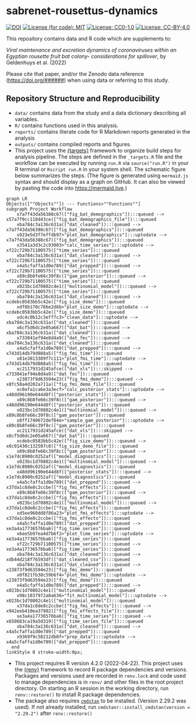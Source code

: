 
<!-- README.md is generated from README.Rmd. Please edit that file -->

# sabrenet-rousettus-dynamics

[![DOI](https://zenodo.org/badge/DOI/10.5281/zenodo.6637927)](https://doi.org/10.5281/zenodo.6637927)
[![License (for code):
MIT](https://img.shields.io/badge/License%20(for%20code)-MIT-green.svg)](https://opensource.org/licenses/MIT)
[![License:
CC0-1.0](https://img.shields.io/badge/License%20(for%20data)-CC0_1.0-lightgrey.svg)](http://creativecommons.org/publicdomain/zero/1.0/)
[![License:
CC-BY-4.0](https://img.shields.io/badge/License%20(for%20text)-CC_BY_4.0-blue.svg)](http://creativecommons.org/publicdomain/zero/1.0/)

This repository contains data and R code which are supplements to:

*Viral maintenance and excretion dynamics of coronaviruses within an
Egyptian rousette fruit bat colony- considerations for spillover*, by
Geldenhuys et al. (2022)

Please cite that paper, and/or the Zenodo data reference
(<a href="https://doi.org/######" class="uri">https://doi.org/######</a>)
when using data or referring to this study.

## Repository Structure and Reproducibility

-   `data/` contains data from the study and a data dictionary
    describing all variables.
-   `R/` contains functions used in this analysis.
-   `reports/` contains literate code for R Markdown reports generated
    in the analysis
-   `outputs/` contains compiled reports and figures.
-   This project uses the
    [{targets}](https://wlandau.github.io/targets-manual/) framework to
    organize build steps for analysis pipeline. The steps are defined in
    the `_targets.R` file and the workflow can be executed by running
    `run.R` via `source("run.R")` in your R terminal or `Rscript run.R`
    in your system shell. The schematic figure below summarizes the
    steps. (The figure is generated using `mermaid.js` syntax and should
    display as a graph on GitHub. It can also be viewed by pasting the
    code into <https://mermaid.live>.)

``` mermaid
graph LR
Objects([""Objects""]) --- Functions>""Functions""]
subgraph Project Workflow
    x7a7f43da56388c67(["fig_bat_demographics"]):::queued --> x57a7f9cc118d43ce(["fig_bat_demographics_file"]):::queued
    xba784c3a136c631a(["dat_cleaned"]):::queued --> x7a7f43da56388c67(["fig_bat_demographics"]):::queued
    x923e5d3f7effdb97>"plot_bat_demographics"]:::uptodate --> x7a7f43da56388c67(["fig_bat_demographics"]):::queued
    x3541a3d3c2c93003>"calc_time_series"]:::uptodate --> xf22c729b71100575(["time_series"]):::queued
    xba784c3a136c631a(["dat_cleaned"]):::queued --> xf22c729b71100575(["time_series"]):::queued
    x4a5cfaffa1d0e789(["dat_prepped"]):::queued --> xf22c729b71100575(["time_series"]):::queued
    x89c8b8fe66c39f8c(["gam_posterior"]):::queued --> xf22c729b71100575(["time_series"]):::queued
    x023bc1d70802c4e1(["multinomial_model"]):::queued --> xf22c729b71100575(["time_series"]):::queued
    xba784c3a136c631a(["dat_cleaned"]):::queued --> xcdebc0583bb5c42e(["fig_size_demo"]):::queued
    xdf8b170c766e2d6b>"plot_size_demo"]:::uptodate --> xcdebc0583bb5c42e(["fig_size_demo"]):::queued
    xdc4c0b12c3eff7c3>"clean_data"]:::uptodate --> xba784c3a136c631a(["dat_cleaned"]):::queued
    x6cf5d6dc2e05a667(["dat_bat"]):::queued --> xba784c3a136c631a(["dat_cleaned"]):::queued
    x733041ef94e8d4a9(["dat_fec"]):::queued --> xba784c3a136c631a(["dat_cleaned"]):::queued
    x4a5cfaffa1d0e789(["dat_prepped"]):::queued --> x743d14db79d088a5(["fig_fmi_time"]):::queued
    x81e3813389f7c111>"plot_fmi_time"]:::uptodate --> x743d14db79d088a5(["fig_fmi_time"]):::queued
    xc2117931d245afce(["dat_xls"]):::skipped --> x733041ef94e8d4a9(["dat_fec"]):::queued
    x23873f9d63594e23(["fig_fmi_demo"]):::queued --> x8fc58a4d202a711a(["fig_fmi_demo_file"]):::queued
    xc0afa1ca6e3a3ecf>"calc_posterior_stats"]:::uptodate --> x48dd96190e644d8f(["posterior_stats"]):::queued
    x89c8b8fe66c39f8c(["gam_posterior"]):::queued --> x48dd96190e644d8f(["posterior_stats"]):::queued
    x023bc1d70802c4e1(["multinomial_model"]):::queued --> x89c8b8fe66c39f8c(["gam_posterior"]):::queued
    x8ff1740672def84e>"sample_gam_posterior"]:::uptodate --> x89c8b8fe66c39f8c(["gam_posterior"]):::queued
    xc2117931d245afce(["dat_xls"]):::skipped --> x6cf5d6dc2e05a667(["dat_bat"]):::queued
    xcdebc0583bb5c42e(["fig_size_demo"]):::queued --> x6c01430c132507c0(["fig_size_demo_file"]):::queued
    x89c8b8fe66c39f8c(["gam_posterior"]):::queued --> x1e7dc8900c0252af(["model_diagnostics"]):::queued
    x023bc1d70802c4e1(["multinomial_model"]):::queued --> x1e7dc8900c0252af(["model_diagnostics"]):::queued
    x48dd96190e644d8f(["posterior_stats"]):::queued --> x1e7dc8900c0252af(["model_diagnostics"]):::queued
    x4a5cfaffa1d0e789(["dat_prepped"]):::queued --> x37da1c8de8c2ccbe(["fig_fmi_effects"]):::queued
    x89c8b8fe66c39f8c(["gam_posterior"]):::queued --> x37da1c8de8c2ccbe(["fig_fmi_effects"]):::queued
    x023bc1d70802c4e1(["multinomial_model"]):::queued --> x37da1c8de8c2ccbe(["fig_fmi_effects"]):::queued
    xd5ee960dd8f86a23>"plot_fmi_effects"]:::uptodate --> x37da1c8de8c2ccbe(["fig_fmi_effects"]):::queued
    x4a5cfaffa1d0e789(["dat_prepped"]):::queued --> xe3a4a17736576ba6(["fig_time_series"]):::queued
    x6ee5b97ea4d7b6f2>"plot_time_series"]:::uptodate --> xe3a4a17736576ba6(["fig_time_series"]):::queued
    xf22c729b71100575(["time_series"]):::queued --> xe3a4a17736576ba6(["fig_time_series"]):::queued
    xba784c3a136c631a(["dat_cleaned"]):::queued --> xdb44d218f76593df(["dat_cleaned_csv"]):::queued
    xba784c3a136c631a(["dat_cleaned"]):::queued --> x23873f9d63594e23(["fig_fmi_demo"]):::queued
    x0f821fb38c59b6f4>"plot_fmi_demo"]:::uptodate --> x23873f9d63594e23(["fig_fmi_demo"]):::queued
    x4a5cfaffa1d0e789(["dat_prepped"]):::queued --> x023bc1d70802c4e1(["multinomial_model"]):::queued
    x98c1037972a8a636>"fit_multinomial_model"]:::uptodate --> x023bc1d70802c4e1(["multinomial_model"]):::queued
    x37da1c8de8c2ccbe(["fig_fmi_effects"]):::queued --> x942eeb410ea37982(["fig_fmi_effects_file"]):::queued
    xe3a4a17736576ba6(["fig_time_series"]):::queued --> x650683ca19a5d319(["fig_time_series_file"]):::queued
    xba784c3a136c631a(["dat_cleaned"]):::queued --> x4a5cfaffa1d0e789(["dat_prepped"]):::queued
    x9369f9c58212db0f>"prep_data"]:::uptodate --> x4a5cfaffa1d0e789(["dat_prepped"]):::queued
  end
linkStyle 0 stroke-width:0px;
```

-   This project requires R version 4.2.0 (2022-04-22). This project
    uses the [{renv}](https://rstudio.github.io/renv/) framework to
    record R package dependencies and versions. Packages and versions
    used are recorded in `renv.lock` and code used to manage
    dependencies is in `renv/` and other files in the root project
    directory. On starting an R session in the working directory, run
    `renv::restore()` to install R package dependencies.
-   The package also requires
    [`cmdstan`](https://mc-stan.org/users/interfaces/cmdstan) to be
    installed. (Version 2.29.2 was used). If not already installed, run
    `cmdstanr::install_cmdstan(version = "2.29.2")` after
    `renv::restore()`
